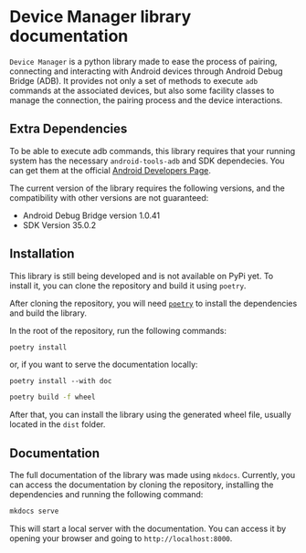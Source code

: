 # Device Manager library documentation
`Device Manager` is a python library made to ease the process of pairing, connecting and interacting with Android devices through Android Debug Bridge (ADB). It provides not only a set of methods to execute `adb` commands at the
associated devices, but also some facility classes to manage the connection, the pairing process and the device interactions.

## Extra Dependencies
To be able to execute adb commands, this library requires that your running system has the necessary `android-tools-adb` and SDK dependecies. You can get them at the official [Android Developers Page](https://developer.android.com/tools/releases/platform-tools).

The current version of the library requires the following versions, and the compatibility with other versions are not guaranteed:
- Android Debug Bridge version 1.0.41
- SDK Version 35.0.2

## Installation
This library is still being developed and is not available on PyPi yet. To install it, you can clone the repository and build it using `poetry`.

After cloning the repository, you will need [`poetry`](https://python-poetry.org/)
to install the dependencies and build the library.

In the root of the repository, run the following commands:

```bash
poetry install
```

or, if you want to serve the documentation locally:
```
poetry install --with doc
```


```bash
poetry build -f wheel
```

After that, you can install the library using the generated wheel file, usually located in the `dist` folder.

## Documentation
The full documentation of the library was made using `mkdocs`. Currently, you can
access the documentation by cloning the repository, installing the dependencies and running the following command:

```bash
mkdocs serve
```

This will start a local server with the documentation. You can access it by opening your browser and going to `http://localhost:8000`.